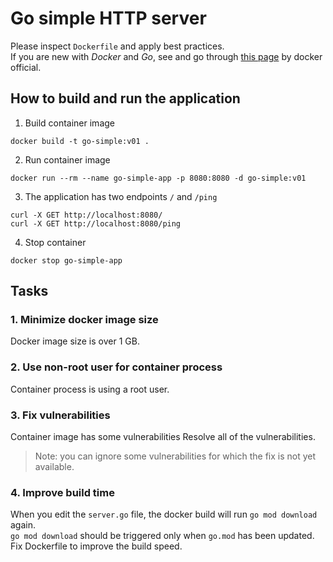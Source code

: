 # Go simple HTTP server 

Please inspect `Dockerfile` and apply best practices.   
If you are new with _Docker_ and _Go_, see and go through [this page](https://docs.docker.com/language/golang/build-images/) by docker official. 

## How to build and run the application 
1. Build container image 
```
docker build -t go-simple:v01 . 
```

2. Run container image
```
docker run --rm --name go-simple-app -p 8080:8080 -d go-simple:v01
```

3. The application has two endpoints `/` and `/ping`
```
curl -X GET http://localhost:8080/
curl -X GET http://localhost:8080/ping
```

4. Stop container
```
docker stop go-simple-app
```

## Tasks 

### 1. Minimize docker image size 
Docker image size is over 1 GB.  

### 2. Use non-root user for container process 
Container process is using a root user. 

### 3. Fix vulnerabilities 
Container image has some vulnerabilities
Resolve all of the vulnerabilities. 
> Note: you can ignore some vulnerabilities for which the fix is not yet available. 

### 4. Improve build time 
When you edit the `server.go` file, the docker build will run `go mod download` again.  
`go mod download` should be triggered only when `go.mod` has been updated.  
Fix Dockerfile to improve the build speed.  
